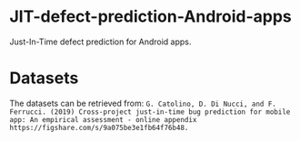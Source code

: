 # JIT-defect-prediction-Android-apps
Just-In-Time defect prediction for Android apps.

# Datasets
The datasets can be retrieved from:
`G. Catolino, D. Di Nucci, and F. Ferrucci. (2019) Cross-project just-in-time bug prediction for mobile app: An empirical assessment - online appendix https://figshare.com/s/9a075be3e1fb64f76b48.`

